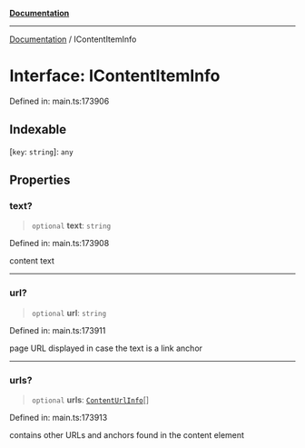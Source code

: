[**Documentation**](../README.md)

***

[Documentation](../README.md) / IContentItemInfo

# Interface: IContentItemInfo

Defined in: main.ts:173906

## Indexable

\[`key`: `string`\]: `any`

## Properties

### text?

> `optional` **text**: `string`

Defined in: main.ts:173908

content text

***

### url?

> `optional` **url**: `string`

Defined in: main.ts:173911

page URL
displayed in case the text is a link anchor

***

### urls?

> `optional` **urls**: [`ContentUrlInfo`](../classes/ContentUrlInfo.md)[]

Defined in: main.ts:173913

contains other URLs and anchors found in the content element
